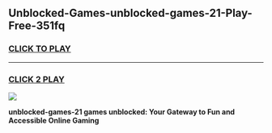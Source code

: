 
## Unblocked-Games-unblocked-games-21-Play-Free-351fq
<h3>
<a href="https://premium76.site?title=unblocked-games-21&ref=22A">CLICK TO PLAY</a></h3>
<hr>

<h3>
<a href="https://premium76.site?title=unblocked-games-21&ref=22A">CLICK 2 PLAY</a>
  
</h3>

<a href="https://premium76.site?title=unblocked-games-21&ref=22A"><img src="https://clearcache.store/games.png"></a>


**unblocked-games-21 games unblocked: Your Gateway to Fun and Accessible Online Gaming**
